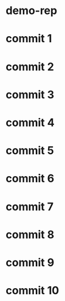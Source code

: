 # demo-rep
# commit 1
# commit 2
# commit 3
# commit 4
# commit 5
# commit 6
# commit 7
# commit 8
# commit 9
# commit 10
